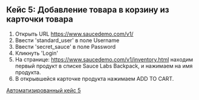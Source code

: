 Кейс 5: Добавление товара в корзину из карточки товара
---

1. Открыть URL https://www.saucedemo.com/v1/
2. Ввести 'standard_user' в поле Username
3. Ввести 'secret_sauce' в поле Password
4. Кликнуть 'Login'
5. На странице: https://www.saucedemo.com/v1/inventory.html находим первый продукт в списке Sauce Labs Backpack, и нажимаем на имя продукта.
6. В открывшейся карточке продукта нажимаем ADD TO CART.

[Автоматизированный кейс 5](https://github.com/akaMiller/selenium_automation/blob/main/part1/code/test_case05_add_products_from_card_product.py)